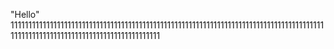 "Hello" 
1111111111111111111111111111111111111111111111111111111111111111111111111111111111111111111111111111111111111111111111111111111111
